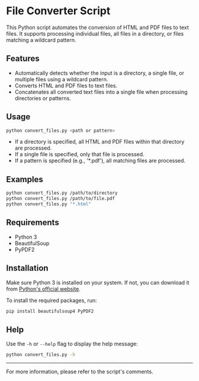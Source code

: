 
# File Converter Script

This Python script automates the conversion of HTML and PDF files to text files. It supports processing individual files, all files in a directory, or files matching a wildcard pattern.

## Features

- Automatically detects whether the input is a directory, a single file, or multiple files using a wildcard pattern.
- Converts HTML and PDF files to text files.
- Concatenates all converted text files into a single file when processing directories or patterns.

## Usage

```bash
python convert_files.py <path or pattern>
```

- If a directory is specified, all HTML and PDF files within that directory are processed.
- If a single file is specified, only that file is processed.
- If a pattern is specified (e.g., '*.pdf'), all matching files are processed.

## Examples

```bash
python convert_files.py /path/to/directory
python convert_files.py /path/to/file.pdf
python convert_files.py "*.html"
```

## Requirements

- Python 3
- BeautifulSoup
- PyPDF2

## Installation

Make sure Python 3 is installed on your system. If not, you can download it from [Python's official website](https://www.python.org/downloads/).

To install the required packages, run:

```bash
pip install beautifulsoup4 PyPDF2
```

## Help

Use the `-h` or `--help` flag to display the help message:

```bash
python convert_files.py -h
```

---

For more information, please refer to the script's comments.
